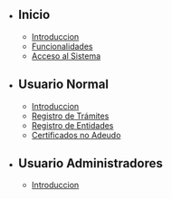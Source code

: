 - ## Inicio
    - [Introduccion](/siscorv/{{route}}/{{version}}/overview)
    - [Funcionalidades](/siscor/{{route}}/{{version}}/funcionalidades)
    - [Acceso al Sistema](/siscorv/{{route}}/{{version}}/login)

- ## Usuario Normal
    - [Introduccion](/siscorv/{{route}}/{{version}}/users/overview)
    - [Registro de Trámites](/siscorv/{{route}}/{{version}}/users/regtramite)
    - [Registro de Entidades](/siscorv/{{route}}/{{version}}/users/regentidad)
    - [Certificados no Adeudo](/siscorv/{{route}}/{{version}}/users/regcertificado)

- ## Usuario Administradores
    - [Introduccion](/siscorv/{{route}}/{{version}}/admins/overview)